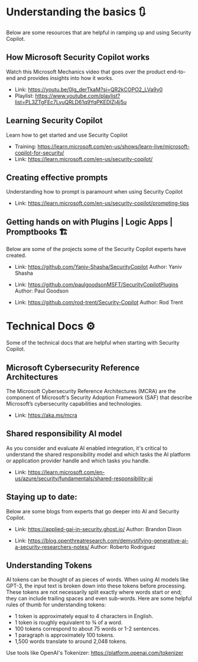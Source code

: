 # Understanding the basics 🔃
Below are some resources that are helpful in ramping up and using Security Copilot.

## How Microsoft Security Copilot works
Watch this Microsoft Mechanics video that goes over the product end-to-end and provides insights into how it works. 
- Link: https://youtu.be/0lg_derTkaM?si=QR2kCOPO2_LVa9v0
- Playlist: https://www.youtube.com/playlist?list=PL3ZTgFEc7LyuQRLD61q9YqPKEDlZj4j5u

## Learning Security Copilot 
Learn how to get started and use Security Copilot 
- Training: https://learn.microsoft.com/en-us/shows/learn-live/microsoft-copilot-for-security/
- Link: https://learn.microsoft.com/en-us/security-copilot/

## Creating effective prompts 
Understanding how to prompt is paramount when using Security Copilot
- Link: https://learn.microsoft.com/en-us/security-copilot/prompting-tips


## Getting hands on with Plugins | Logic Apps | Promptbooks 🏗️
Below are some of the projects some of the Security Copilot experts have created. 

- Link: https://github.com/Yaniv-Shasha/SecurityCopilot
Author: Yaniv Shasha

- Link: https://github.com/paulgoodsonMSFT/SecurityCopilotPlugins
Author: Paul Goodson 

- Link: https://github.com/rod-trent/Security-Copilot
Author: Rod Trent

# Technical Docs ⚙️
Some of the technical docs that are helpful when starting with Security Copilot. 

## Microsoft Cybersecurity Reference Architectures
The Microsoft Cybersecurity Reference Architectures (MCRA) are the component of Microsoft's Security Adoption Framework (SAF) that describe Microsoft’s cybersecurity capabilities and technologies.
- Link: https://aka.ms/mcra

## Shared responsibility AI model
As you consider and evaluate AI enabled integration, it's critical to understand the shared responsibility model and which tasks the AI platform or application provider handle and which tasks you handle. 
- Link: https://learn.microsoft.com/en-us/azure/security/fundamentals/shared-responsibility-ai

## Staying up to date: 
Below are some blogs from experts that go deeper into AI and Security Copilot. 

- Link: https://applied-gai-in-security.ghost.io/
Author: Brandon Dixon 

- Link: https://blog.openthreatresearch.com/demystifying-generative-ai-a-security-researchers-notes/
Author: Roberto Rodriguez 

## Understanding Tokens 
AI tokens can be thought of as pieces of words. When using AI models like GPT-3, the input text is broken down into these tokens before processing. These tokens are not necessarily split exactly where words start or end; they can include trailing spaces and even sub-words. Here are some helpful rules of thumb for understanding tokens:

- 1 token is approximately equal to 4 characters in English.
- 1 token is roughly equivalent to ¾ of a word.
- 100 tokens correspond to about 75 words or 1-2 sentences.
- 1 paragraph is approximately 100 tokens.
- 1,500 words translate to around 2,048 tokens.

Use tools like OpenAI's Tokenizer: https://platform.openai.com/tokenizer 
